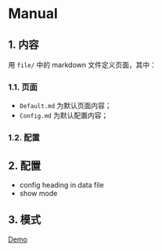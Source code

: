 # Manual

## 1. 内容

用 `file/` 中的 markdown 文件定义页面，其中：

### 1.1. 页面

- `Default.md` 为默认页面内容；
- `Config.md` 为默认配置内容；

### 1.2. 配置

## 2. 配置

- config heading in data file
- show mode

## 3. 模式

[Demo](http://forw.cc/markdown-website/demo/)
